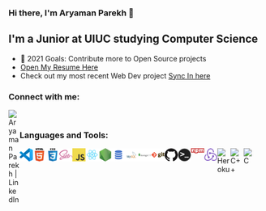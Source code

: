 ### Hi there, I'm Aryaman Parekh 👋


## I'm a Junior at UIUC studying Computer Science

- 🥅 2021 Goals: Contribute more to Open Source projects
- [Open My Resume Here](https://drive.google.com/file/d/16VtuokmFZk3DQv0GB66ZwOH_fWBErTJw/view?usp=sharing)
- Check out my most recent Web Dev project [Sync In here](http://syncin.app)

### Connect with me:
<!-- 
[<img align="left" alt="Aryaman Parekh.com" width="22px" src="https://raw.githubusercontent.com/iconic/open-iconic/master/svg/globe.svg" />][website]
[<img align="left" alt="codeSTACKr | YouTube" width="22px" src="https://cdn.jsdelivr.net/npm/simple-icons@v3/icons/youtube.svg" />][youtube] -->
<!-- [<img align="left" alt="codeSTACKr | Twitter" width="22px" src="https://cdn.jsdelivr.net/npm/simple-icons@v3/icons/twitter.svg" />][twitter] -->
[<img align="left" alt="Aryaman Parekh | LinkedIn" width="22px" src="https://cdn.jsdelivr.net/npm/simple-icons@v3/icons/linkedin.svg" />](https://www.linkedin.com/in/aparekh5/)

<br />

### Languages and Tools:

[<img align="left" alt="Visual Studio Code" width="26px" src="https://raw.githubusercontent.com/github/explore/80688e429a7d4ef2fca1e82350fe8e3517d3494d/topics/visual-studio-code/visual-studio-code.png" />](https://code.visualstudio.com)
[<img align="left" alt="HTML5" width="26px" src="https://raw.githubusercontent.com/github/explore/80688e429a7d4ef2fca1e82350fe8e3517d3494d/topics/html/html.png" />](https://en.wikipedia.org/wiki/HTML5)
[<img align="left" alt="CSS3" width="26px" src="https://raw.githubusercontent.com/github/explore/80688e429a7d4ef2fca1e82350fe8e3517d3494d/topics/css/css.png" />](https://en.wikipedia.org/wiki/Cascading_Style_Sheets)
[<img align="left" alt="Sass" width="26px" src="https://raw.githubusercontent.com/github/explore/80688e429a7d4ef2fca1e82350fe8e3517d3494d/topics/sass/sass.png" />](https://en.wikipedia.org/wiki/Sass_(stylesheet_language))
[<img align="left" alt="JavaScript" width="26px" src="https://raw.githubusercontent.com/github/explore/80688e429a7d4ef2fca1e82350fe8e3517d3494d/topics/javascript/javascript.png" />](https://www.javascript.com)
[<img align="left" alt="React" width="26px" src="https://raw.githubusercontent.com/github/explore/80688e429a7d4ef2fca1e82350fe8e3517d3494d/topics/react/react.png" />](https://reactjs.org)
[<img align="left" alt="Node.js" width="26px" src="https://raw.githubusercontent.com/github/explore/80688e429a7d4ef2fca1e82350fe8e3517d3494d/topics/nodejs/nodejs.png" />](http://nodejs.org)
[<img align="left" alt="SQL" width="26px" src="https://raw.githubusercontent.com/github/explore/80688e429a7d4ef2fca1e82350fe8e3517d3494d/topics/sql/sql.png" />](https://en.wikipedia.org/wiki/SQL)
[<img align="left" alt="MySQL" width="26px" src="https://raw.githubusercontent.com/github/explore/80688e429a7d4ef2fca1e82350fe8e3517d3494d/topics/mysql/mysql.png" />](https://en.wikipedia.org/wiki/MySQL)
[<img align="left" alt="MongoDB" width="26px" src="https://raw.githubusercontent.com/github/explore/80688e429a7d4ef2fca1e82350fe8e3517d3494d/topics/mongodb/mongodb.png" />](https://www.mongodb.com)
[<img align="left" alt="Git" width="26px" src="https://raw.githubusercontent.com/github/explore/80688e429a7d4ef2fca1e82350fe8e3517d3494d/topics/git/git.png" />](https://en.wikipedia.org/wiki/Git)
[<img align="left" alt="GitHub" width="26px" src="https://raw.githubusercontent.com/github/explore/78df643247d429f6cc873026c0622819ad797942/topics/github/github.png" />](https://en.wikipedia.org/wiki/GitHub)
[<img align="left" alt="Terminal" width="26px" src="https://raw.githubusercontent.com/github/explore/80688e429a7d4ef2fca1e82350fe8e3517d3494d/topics/terminal/terminal.png" />](https://en.wikipedia.org/wiki/Terminal)
[<img align="left" alt="npm" width="26px" src="https://github.com/MarioTerron/logo-images/blob/master/logos/npm.png" />](https://www.npmjs.com/)
[<img align="left" alt="Redux" width="26px" src="https://github.com/MarioTerron/logo-images/blob/master/logos/redux.png" />](http://redux.js.org)
[<img align="left" alt="Heroku" width="26px" src="https://github.com/jalbertsr/logo-badge-images/blob/master/img/rsz_heroku.png?raw=true" />](https://www.heroku.com/)
[<img align="left" alt="C++" width="26px" src="https://i.imgur.com/Ao2P8iG.png" />](https://isocpp.org/)
[<img align="left" alt="C" width="26px" src="https://i.imgur.com/zINUxVf.png" />](https://en.wikipedia.org/wiki/C_(programming_language))

<br />
<br />

